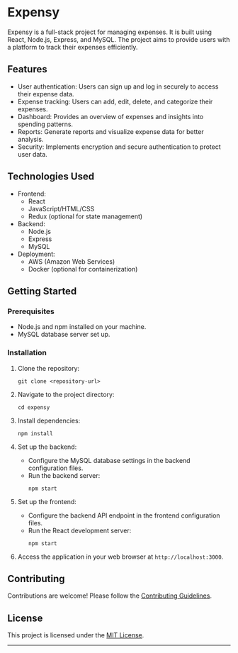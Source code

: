 
# Expensy

Expensy is a full-stack project for managing expenses. It is built using React, Node.js, Express, and MySQL. The project aims to provide users with a platform to track their expenses efficiently.

## Features

- User authentication: Users can sign up and log in securely to access their expense data.
- Expense tracking: Users can add, edit, delete, and categorize their expenses.
- Dashboard: Provides an overview of expenses and insights into spending patterns.
- Reports: Generate reports and visualize expense data for better analysis.
- Security: Implements encryption and secure authentication to protect user data.

## Technologies Used

- Frontend:
  - React
  - JavaScript/HTML/CSS
  - Redux (optional for state management)
- Backend:
  - Node.js
  - Express
  - MySQL
- Deployment:
  - AWS (Amazon Web Services)
  - Docker (optional for containerization)

## Getting Started

### Prerequisites

- Node.js and npm installed on your machine.
- MySQL database server set up.

### Installation

1. Clone the repository:
   ```
   git clone <repository-url>
   ```

2. Navigate to the project directory:
   ```
   cd expensy
   ```

3. Install dependencies:
   ```
   npm install
   ```

4. Set up the backend:
   - Configure the MySQL database settings in the backend configuration files.
   - Run the backend server:
     ```
     npm start
     ```

5. Set up the frontend:
   - Configure the backend API endpoint in the frontend configuration files.
   - Run the React development server:
     ```
     npm start
     ```

6. Access the application in your web browser at `http://localhost:3000`.

## Contributing

Contributions are welcome! Please follow the [Contributing Guidelines](CONTRIBUTING.md).

## License

This project is licensed under the [MIT License](LICENSE).

---

